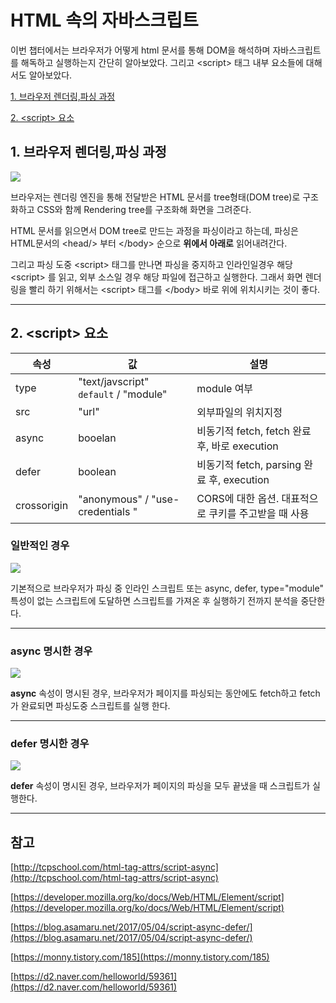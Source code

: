 # HTML 속의 자바스크립트

이번 챕터에서는 브라우저가 어떻게 html 문서를 통해 DOM을 해석하며 자바스크립트를 해독하고 실행하는지 간단히 알아보았다. 그리고 \<script\> 태그 내부 요소들에 대해서도 알아보았다.

[1. 브라우저 렌더링,파싱 과정](#1-브라우저-렌더링파싱-과정)

[2. \<script\> 요소](#2-script-요소)

## 1. 브라우저 렌더링,파싱 과정

![](https://d2.naver.com/content/images/2015/06/helloworld-59361-3.png)

브라우저는 렌더링 엔진을 통해 전달받은 HTML 문서를 tree형태(DOM tree)로 구조화하고 CSS와 함께 Rendering tree를 구조화해 화면을 그려준다.

HTML 문서를 읽으면서 DOM tree로 만드는 과정을 파싱이라고 하는데, 파싱은 HTML문서의 \<head\/\> 부터 \<\/body\> 순으로 **위에서 아래로** 읽어내려간다.

그리고 파싱 도중 \<script\> 태그를 만나면 파싱을 중지하고 인라인일경우 해당 \<script\> 를 읽고, 외부 소스일 경우 해당 파일에 접근하고 실행한다. 그래서 화면 렌더링을 빨리 하기 위해서는 \<script\> 태그를 \<\/body\> 바로 위에 위치시키는 것이 좋다.

<hr/>

## 2. \<script\> 요소

| 속성        | 값                                    | 설명                                                 |
| ----------- | ------------------------------------- | ---------------------------------------------------- |
| type        | "text/javscript" `default` / "module" | module 여부                                          |
| src         | "url"                                 | 외부파일의 위치지정                                  |
| async       | booelan                               | 비동기적 fetch, fetch 완료 후, 바로 execution        |
| defer       | boolean                               | 비동기적 fetch, parsing 완료 후, execution           |
| crossorigin | "anonymous" / "use-credentials "      | CORS에 대한 옵션. 대표적으로 쿠키를 주고받을 때 사용 |

### 일반적인 경우

![](https://blog.asamaru.net/res/img/post/2017/05/script-async-defer-1.png)

기본적으로 브라우저가 파싱 중 인라인 스크립트 또는 async, defer, type="module" 특성이 없는 스크립트에 도달하면 스크립트를 가져온 후 실행하기 전까지 분석을 중단한다.

<hr/>

### async 명시한 경우

![](https://blog.asamaru.net/res/img/post/2017/05/script-async-defer-2.png)

**async** 속성이 명시된 경우, 브라우저가 페이지를 파싱되는 동안에도 fetch하고 fetch가 완료되면 파싱도중 스크립트를 실행 한다.

<hr/>

### defer 명시한 경우

![](https://blog.asamaru.net/res/img/post/2017/05/script-async-defer-3.png)

**defer** 속성이 명시된 경우, 브라우저가 페이지의 파싱을 모두 끝냈을 때 스크립트가 실행한다.

<hr/>

## 참고

[http://tcpschool.com/html-tag-attrs/script-async](http://tcpschool.com/html-tag-attrs/script-async)

[https://developer.mozilla.org/ko/docs/Web/HTML/Element/script](https://developer.mozilla.org/ko/docs/Web/HTML/Element/script)

[https://blog.asamaru.net/2017/05/04/script-async-defer/](https://blog.asamaru.net/2017/05/04/script-async-defer/)

[https://monny.tistory.com/185](https://monny.tistory.com/185)

[https://d2.naver.com/helloworld/59361](https://d2.naver.com/helloworld/59361)
